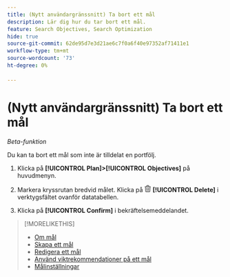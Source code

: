 ```yaml
---
title: (Nytt användargränssnitt) Ta bort ett mål
description: Lär dig hur du tar bort ett mål.
feature: Search Objectives, Search Optimization
hide: true
source-git-commit: 62de95d7e3d21ae6c7f0a6f40e97352af71411e1
workflow-type: tm+mt
source-wordcount: '73'
ht-degree: 0%

---
```


# (Nytt användargränssnitt) Ta bort ett mål

*Beta-funktion*

Du kan ta bort ett mål som inte är tilldelat en portfölj.

1. Klicka på **[!UICONTROL Plan]>[!UICONTROL Objectives]** på huvudmenyn.

1. Markera kryssrutan bredvid målet. Klicka på ![Ta bort](/help/search-social-commerce/assets/delete-new.png "Ta bort") **[!UICONTROL Delete]** i verktygsfältet ovanför datatabellen.

1. Klicka på **[!UICONTROL Confirm]** i bekräftelsemeddelandet.

>[!MORELIKETHIS]
>
>* [Om mål](objective-about.md)
>* [Skapa ett mål](objective-create.md)
>* [Redigera ett mål](objective-edit.md)
>* [Använd viktrekommendationer på ett mål](objective-apply-weight-recommendations.md)
>* [Målinställningar](objective-settings.md)
